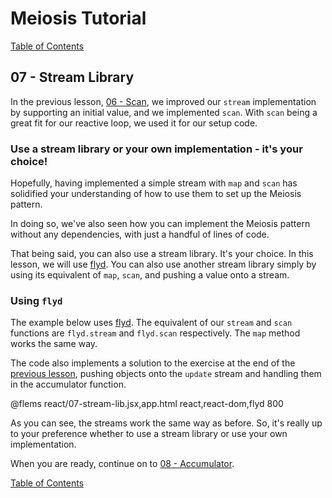 # Meiosis Tutorial

[Table of Contents](toc.html)

## 07 - Stream Library

In the previous lesson, [06 - Scan](06-scan-react.html), we improved our `stream` implementation
by supporting an initial value, and we implemented `scan`. With `scan` being a great fit for our
reactive loop, we used it for our setup code.

### Use a stream library or your own implementation - it's your choice!

Hopefully, having implemented a simple stream with `map` and `scan` has solidified your
understanding of how to use them to set up the Meiosis pattern.

In doing so, we've also seen how you can implement the Meiosis pattern without any dependencies,
with just a handful of lines of code.

That being said, you can also use a stream library. It's your choice. In this lesson, we will
use [flyd](https://github.com/paldepind/flyd). You can also use another stream library simply by
using its equivalent of `map`, `scan`, and pushing a value onto a stream.

### Using `flyd`

The example below uses [flyd](https://github.com/paldepind/flyd). The equivalent of our `stream`
and `scan` functions are `flyd.stream` and `flyd.scan` respectively. The `map` method works the
same way.

The code also implements a solution to the exercise at the end of the
[previous lesson](06-scan-react.html), pushing objects onto the `update` stream and handling
them in the accumulator function.

@flems react/07-stream-lib.jsx,app.html react,react-dom,flyd 800

As you can see, the streams work the same way as before. So, it's really up to your preference
whether to use a stream library or use your own implementation.

When you are ready, continue on to [08 - Accumulator](08-accumulator-react.html).

[Table of Contents](toc.html)
